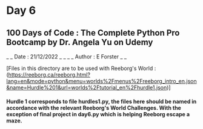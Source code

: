 # Day 6
## 100 Days of Code : The Complete Python Pro Bootcamp by Dr. Angela Yu on Udemy

_ _ Date : 21/12/2022 _ _
_ _ Author : E Forster _ _

[Files in this directory are to be used with Reeborg's World : (https://reeborg.ca/reeborg.html?lang=en&mode=python&menu=worlds%2Fmenus%2Freeborg_intro_en.json&name=Hurdle%201&url=worlds%2Ftutorial_en%2Fhurdle1.json)]

#### Hurdle 1 corresponds to file hurdles1.py, the files here should be named in accordance with the relevant Reeborg's World Challenges.  With the exception of final project in day6.py which is helping Reeborg escape a maze.